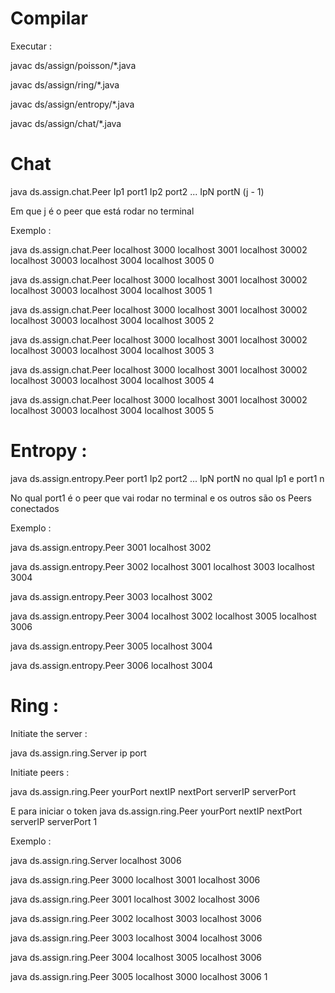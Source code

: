 # Compilar
Executar : 

javac ds/assign/poisson/*.java

javac ds/assign/ring/*.java

javac ds/assign/entropy/*.java

javac ds/assign/chat/*.java





# Chat 

java ds.assign.chat.Peer Ip1 port1 Ip2 port2 ... IpN portN (j - 1)

Em que j é o peer que está rodar no terminal 

Exemplo : 


java ds.assign.chat.Peer localhost 3000 localhost 3001 localhost 30002 localhost 30003 localhost 3004 localhost 3005 0

java ds.assign.chat.Peer localhost 3000 localhost 3001 localhost 30002 localhost 30003 localhost 3004 localhost 3005 1

java ds.assign.chat.Peer localhost 3000 localhost 3001 localhost 30002 localhost 30003 localhost 3004 localhost 3005 2 

java ds.assign.chat.Peer localhost 3000 localhost 3001 localhost 30002 localhost 30003 localhost 3004 localhost 3005 3

java ds.assign.chat.Peer localhost 3000 localhost 3001 localhost 30002 localhost 30003 localhost 3004 localhost 3005 4

java ds.assign.chat.Peer localhost 3000 localhost 3001 localhost 30002 localhost 30003 localhost 3004 localhost 3005 5

# Entropy : 

java ds.assign.entropy.Peer port1 Ip2 port2 ... IpN portN no qual Ip1 e port1 n

No qual port1 é o peer que vai rodar no terminal e os outros são os Peers conectados

Exemplo : 

java ds.assign.entropy.Peer 3001 localhost 3002 

java ds.assign.entropy.Peer 3002 localhost 3001 localhost 3003 localhost 3004  

java ds.assign.entropy.Peer 3003 localhost 3002 

java ds.assign.entropy.Peer 3004 localhost 3002 localhost 3005 localhost 3006

java ds.assign.entropy.Peer 3005 localhost 3004 

java ds.assign.entropy.Peer 3006 localhost 3004 

# Ring : 


Initiate the server :

java ds.assign.ring.Server ip port  


Initiate peers :

java ds.assign.ring.Peer yourPort nextIP nextPort serverIP serverPort 

E para iniciar o token
java ds.assign.ring.Peer yourPort nextIP nextPort serverIP serverPort 1


Exemplo : 

java ds.assign.ring.Server localhost 3006 

java ds.assign.ring.Peer 3000 localhost 3001 localhost 3006  

java ds.assign.ring.Peer 3001 localhost 3002 localhost 3006 

java ds.assign.ring.Peer 3002 localhost 3003 localhost 3006  

java ds.assign.ring.Peer 3003 localhost 3004 localhost 3006  

java ds.assign.ring.Peer 3004 localhost 3005 localhost 3006  

java ds.assign.ring.Peer 3005 localhost 3000 localhost 3006 1





















